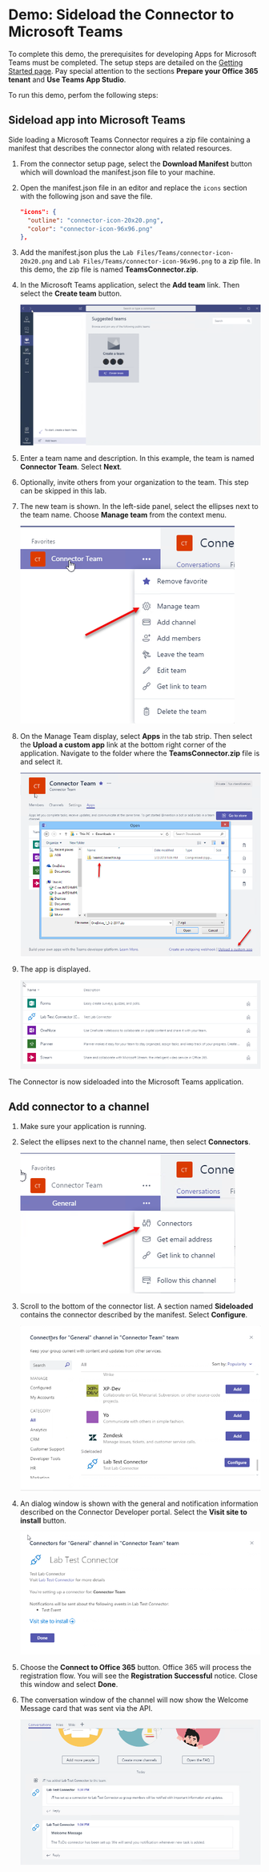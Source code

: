 # Demo: Sideload the Connector to Microsoft Teams

To complete this demo, the prerequisites for developing Apps for Microsoft Teams must be completed. The setup steps are detailed on the [Getting Started page](https://msdn.microsoft.com/en-us/microsoft-teams/setup). Pay special attention to the sections **Prepare your Office 365 tenant** and **Use Teams App Studio**.

To run this demo, perfom the following steps:

## Sideload app into Microsoft Teams

Side loading a Microsoft Teams Connector requires a zip file containing a manifest that describes the connector along with related resources.

1. From the connector setup page, select the **Download Manifest** button which will download the manifest.json file to your machine.

1. Open the manifest.json file in an editor and replace the `icons` section with the following json and save the file.

    ````json
    "icons": {
      "outline": "connector-icon-20x20.png",
      "color": "connector-icon-96x96.png"
    },
    ````

1. Add the manifest.json plus the `Lab Files/Teams/connector-icon-20x20.png` and `Lab Files/Teams/connector-icon-96x96.png` to a zip file. In this demo, the zip file is named **TeamsConnector.zip**.

1. In the Microsoft Teams application, select the **Add team** link. Then select the **Create team** button.

    ![Screenshot of Microsoft Teams](../../Images/Exercise3-01.png)

1. Enter a team name and description. In this example, the team is named **Connector Team**. Select **Next**.

1. Optionally, invite others from your organization to the team. This step can be skipped in this lab.

1. The new team is shown. In the left-side panel, select the ellipses next to the team name. Choose **Manage team** from the context menu.

    ![Screenshot of Microsoft Teams menu with Manage team highlighted](../../Images/Exercise3-02.png)

1. On the Manage Team display, select **Apps** in the tab strip. Then select the **Upload a custom app** link at the bottom right corner of the application. Navigate to the folder where the **TeamsConnector.zip** file is and select it.

    ![Screenshot of Microsoft Teams Apps screen with Upload a custom app highlighted](../../Images/Exercise3-03.png)

1. The app is displayed.

    ![Screenshot of apps in Microsoft Teams](../../Images/Exercise3-04.png)

The Connector is now sideloaded into the Microsoft Teams application.

## Add connector to a channel

1. Make sure your application is running.

1. Select the ellipses next to the channel name, then select **Connectors**.

    ![Screenshot of channel menu with connectors highlighted](../../Images/Exercise3-05.png)

1. Scroll to the bottom of the connector list. A section named **Sideloaded** contains the connector described by the manifest. Select **Configure**.

    ![Screenshot of connectors list in Microsoft Teams](../../Images/Exercise3-06.png)

1. An dialog window is shown with the general and notification information described on the Connector Developer portal. Select the **Visit site to install** button.

    ![Screenshot of information dialog in Microsoft Teams](../../Images/Exercise3-07.png)

1. Choose the **Connect to Office 365** button. Office 365 will process the registration flow. You will see the **Registration Successful** notice.  Close this window and select **Done**.

1. The conversation window of the channel will now show the Welcome Message card that was sent via the API.

    ![Screenshot of conversation window in Microsoft Teams with message card](../../Images/Exercise3-08.png)